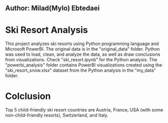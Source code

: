 ## Author: Milad(Mylo) Ebtedaei

# Ski Resort Analysis
This project analyzes ski resorts using Python programming language and Microsoft PowerBI. The original data is in the "original_data" folder. Python was used to load, clean, and analyze the data, as well as draw conclusions from visualizations. Check "ski_resort.ipynb" for the Python analysis. The "powerbi_analysis" folder contains PowerBI visualizations created using the "ski_resort_snow.xlsx" dataset from the Python analysis in the "my_data" folder.

# Colclusion
Top 5 child-friendly ski resort countries are Austria, France, USA (with some non-child-friendly resorts), Switzerland, and Italy.
